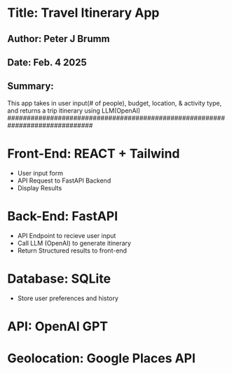 # Title: Travel Itinerary App
## Author: Peter J Brumm
## Date: Feb. 4 2025
## Summary: 
This app takes in user input(# of people), budget, location, & 
activity type, and returns a trip itinerary using LLM(OpenAI)
##############################################################################

# Front-End: REACT + Tailwind
- User input form
- API Request to FastAPI Backend
- Display Results

# Back-End: FastAPI
- API Endpoint to recieve user input
- Call LLM (OpenAI) to generate itinerary
- Return Structured results to front-end

# Database: SQLite
- Store user preferences and history

# API: OpenAI GPT

# Geolocation: Google Places API
